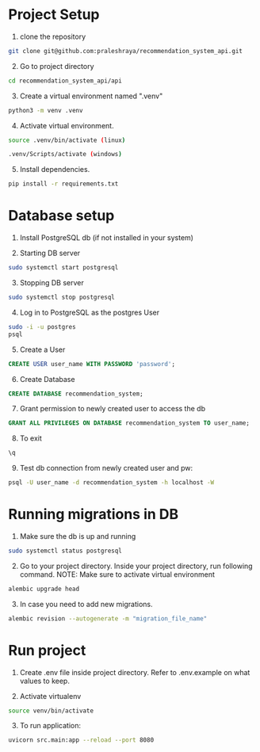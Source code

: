 # Project Setup
1. clone the repository
``` bash
git clone git@github.com:praleshraya/recommendation_system_api.git
```
2. Go to project directory
```bash
cd recommendation_system_api/api
```

3. Create a virtual environment named ".venv"
```bash
python3 -m venv .venv
```

4. Activate virtual environment.
```bash
source .venv/bin/activate (linux)

.venv/Scripts/activate (windows)
```

5. Install dependencies.
```bash
pip install -r requirements.txt
```


# Database setup
1. Install PostgreSQL db (if not installed in your system)

2. Starting DB server
```bash
sudo systemctl start postgresql
```

3. Stopping DB server
```bash
sudo systemctl stop postgresql
```

4. Log in to PostgreSQL as the postgres User
```bash
sudo -i -u postgres
psql
```
5. Create a User
```sql
CREATE USER user_name WITH PASSWORD 'password';
```

6. Create Database
```sql
CREATE DATABASE recommendation_system;
```

7. Grant permission to newly created user to access the db
```sql
GRANT ALL PRIVILEGES ON DATABASE recommendation_system TO user_name;
```
8. To exit
```sql
\q
```

9. Test db connection from newly created user and pw:
```bash
psql -U user_name -d recommendation_system -h localhost -W
```

# Running migrations in DB
1. Make sure the db is up and running
```bash
sudo systemctl status postgresql
```

2. Go to your project directory. Inside your project directory, run following command. NOTE: Make sure to activate virtual environment
```bash
alembic upgrade head
```

3. In case you need to add new migrations.
```bash
alembic revision --autogenerate -m "migration_file_name"
```

# Run project
1. Create .env file inside project directory. Refer to .env.example on what values to keep.

2. Activate virtualenv
```bash
source venv/bin/activate
```

3. To run application:
```bash
uvicorn src.main:app --reload --port 8080
```
